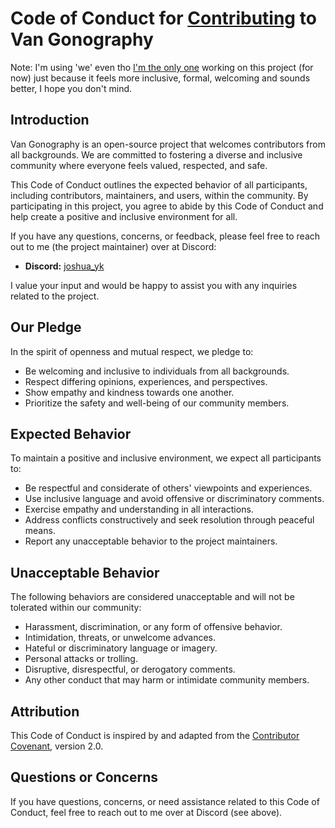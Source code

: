 # Code of Conduct for [Contributing](CONTRIBUTING.md) to Van Gonography

Note: I'm using 'we' even tho [I'm the only one](https://www.youtube.com/watch?v=ZHwVBirqD2s) working on this project (for now) just because it feels more inclusive, formal, welcoming and sounds better, I hope you don't mind.

## Introduction

Van Gonography is an open-source project that welcomes contributors from all backgrounds. We are committed to fostering a diverse and inclusive community where everyone feels valued, respected, and safe.

This Code of Conduct outlines the expected behavior of all participants, including contributors, maintainers, and users, within the community. By participating in this project, you agree to abide by this Code of Conduct and help create a positive and inclusive environment for all.

If you have any questions, concerns, or feedback, please feel free to reach out to me (the project maintainer) over at Discord:

- **Discord:** [joshua_yk](https://discord.com/users/joshua_yk)

I value your input and would be happy to assist you with any inquiries related to the project.

## Our Pledge

In the spirit of openness and mutual respect, we pledge to:

- Be welcoming and inclusive to individuals from all backgrounds.
- Respect differing opinions, experiences, and perspectives.
- Show empathy and kindness towards one another.
- Prioritize the safety and well-being of our community members.

## Expected Behavior

To maintain a positive and inclusive environment, we expect all participants to:

- Be respectful and considerate of others' viewpoints and experiences.
- Use inclusive language and avoid offensive or discriminatory comments.
- Exercise empathy and understanding in all interactions.
- Address conflicts constructively and seek resolution through peaceful means.
- Report any unacceptable behavior to the project maintainers.

## Unacceptable Behavior

The following behaviors are considered unacceptable and will not be tolerated within our community:

- Harassment, discrimination, or any form of offensive behavior.
- Intimidation, threats, or unwelcome advances.
- Hateful or discriminatory language or imagery.
- Personal attacks or trolling.
- Disruptive, disrespectful, or derogatory comments.
- Any other conduct that may harm or intimidate community members.

## Attribution

This Code of Conduct is inspired by and adapted from the [Contributor Covenant](https://www.contributor-covenant.org), version 2.0.

## Questions or Concerns

If you have questions, concerns, or need assistance related to this Code of Conduct, feel free to reach out to me over at Discord (see above).